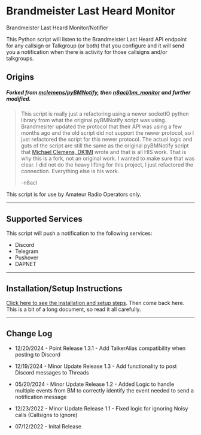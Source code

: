 # Brandmeister Last Heard Monitor

Brandmeister Last Heard Monitor/Notifier

This Python script will listen to the Brandmeister Last Heard API endpoint for any callsign or Talkgroup (or both) that you configure and it will send you a notification when there is activity for those callsigns and/or talkgroups.

## Origins

##### Forked from [mclemens/pyBMNotify](https://codeberg.org/mclemens/pyBMNotify), then [n8acl/bm_monitor](https://github.com/n8acl/bm_monitor) and further modified.

> This script is really just a refactoring using a newer socketIO python library from what the original pyBMNotify script was using. Brandmesiter updated the protocol that their API was using a few months ago and the old script did not support the newer protocol, so I just refactored the script for this newer protocol. The actual logic and guts of the script are still the same as the original pyBMNotify script that [Michael Clemens, DK1MI](https://qrz.is/) wrote and that is all HIS work. That is why this is a fork, not an original work. I wanted to make sure that was clear. I did not do the heavy lifting for this project, I just refactored the connection. Everything else is his work.
>
> -n8acl

This script is for use by Amateur Radio Operators only.

---

## Supported Services

This script will push a notification to the following services:

- Discord
- Telegram
- Pushover
- DAPNET

---

## Installation/Setup Instructions

[Click here to see the installation and setup steps](https://github.com/mauvehed/bm_monitor/blob/master/installation-setup.md). Then come back here. This is a bit of a long document, so read it all carefully.

---

## Change Log

- 12/20/2024 - Point Release 1.3.1 - Add TalkerAlias compatibility when posting to Discord

- 12/19/2024 - Minor Update Release 1.3 - Add functionality to post Discord messages to Threads

- 05/20/2024 - Minor Update Release 1.2 - Added Logic to handle multiple events from BM to correctly identify the event needed to send a notification message

- 12/23/2022 - Minor Update Release 1.1 - Fixed logic for ignoring Noisy calls (Callsigns to ignore)

- 07/12/2022 - Inital Release
